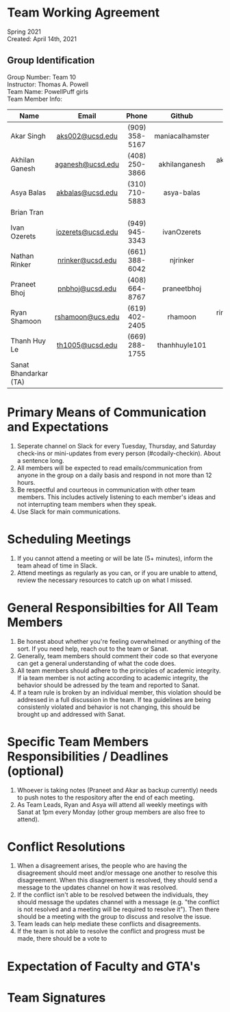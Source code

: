 # Team Working Agreement

Spring 2021  
Created: April 14th, 2021

## Group Identification

Group Number: Team 10  
Instructor:  Thomas A. Powell  
Team Name: PowellPuff girls  
Team Member Info:  

Name | Email | Phone | Github | Other
--- | :-: | :-: | :-: | :-:
Akar Singh | aks002@ucsd.edu | (909) 358-5167 | maniacalhamster | Marethyu86 (Discord)  
Akhilan Ganesh | aganesh@ucsd.edu | (408) 250-3866 | akhilanganesh | akcougar#9060 (Discord)  
Asya Balas | akbalas@ucsd.edu | (310) 710-5883 | asya-balas | |  
Brian Tran | | | |  
Ivan Ozerets | iozerets@ucsd.edu | (949) 945-3343 | ivanOzerets |  
Nathan Rinker | nrinker@ucsd.edu | (661) 388-6042 | njrinker |  
Praneet Bhoj | pnbhoj@ucsd.edu | (408) 664-8767 | praneetbhoj |  
Ryan Shamoon | rshamoon@ucs.edu | (619) 402-2405 | rhamoon | rino1654#5988 (Discord)  
Thanh Huy Le | th1005@ucsd.edu | (669) 288-1755 | thanhhuyle101 |  
Sanat Bhandarkar (TA) | | | |  

# Primary Means of Communication and Expectations

1. Seperate channel on Slack for every Tuesday, Thursday, and Saturday check-ins or mini-updates from every person (#codaily-checkin). About a sentence long.
2. All members will be expected to read emails/communication from anyone in the group on a daily basis and respond in not more than 12 hours.
3. Be respectful and courteous in communication with other team members. This includes actively listening to each member's ideas and not interrupting team members when they speak.
4. Use Slack for main communications.

# Scheduling Meetings
1. If you cannot attend a meeting or will be late (5+ minutes), inform the team ahead of time in Slack.
2. Attend meetings as regularly as you can, or if you are unable to attend, review the necessary resources to catch up on what I missed.

# General Responsibilties for All Team Members
1. Be honest about whether you're feeling overwhelmed or anything of the sort. If you need help, reach out to the team or Sanat.
2. Generally, team members should comment their code so that everyone can get a general understanding of what the code does.
3. All team members should adhere to the principles of academic integrity. If ia team member is not acting according to academic integrity, the behavior should be adressed by the team and reported to Sanat. 
4. If a team rule is broken by an individual member, this violation should be addressed in a full discussion in the team. If tea guidelines are being consistenly violated and behavior is not changing, this should be brought up and addressed with Sanat.

# Specific Team Members Responsibilities / Deadlines (optional)
1. Whoever is taking notes (Praneet and Akar as backup currently) needs to push notes to the respository after the end of each meeting.
2. As Team Leads, Ryan and Asya will attend all weekly meetings with Sanat at 1pm every Monday (other group members are also free to attend).

# Conflict Resolutions
1. When a disagreement arises, the people who are having the disagreement should meet and/or message one another to resolve this disagreement. When this disagreement is resolved, they should send a message to the updates channel on how it was resolved.
2. If the conflict isn't able to be resolved between the individuals, they should message the updates channel with a message (e.g. "the conflict is not resolved and a meeting will be required to resolve it"). Then there should be a meeting with the group to discuss and resolve the issue.
3. Team leads can help mediate these conflicts and disagreements.
4. If the team is not able to resolve the conflict and progress must be made, there should be a vote to 

# Expectation of Faculty and GTA's

# Team Signatures